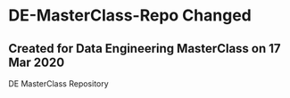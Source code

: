 # DE-MasterClass-Repo Changed
## Created for Data Engineering MasterClass on 17 Mar 2020
DE MasterClass Repository
